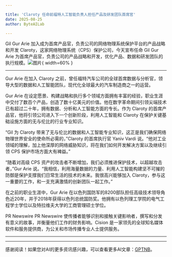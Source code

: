 ```yaml
---

title: 'Claroty 任命前福特人工智能负责人担任产品及研发团队首席官'
date: 2025-08-25
author: ByteAILab

---
```


Gil Gur Arie 加入成为首席产品官，负责公司的网络物理系统保护平台的产品战略和开发
Claroty，这家网络物理系统（CPS）保护公司，今天宣布任命 Gil Gur Arie 为首席产品官，负责公司的产品战略和开发，优化产品、数据和研发团队的执行规模。![图片](https://ai-techpark.com/wp-content/uploads/Claroty-Hire.jpg){ width=60% }

---
Gur Arie 在加入 Claroty 之前，曾任福特汽车公司的全球首席数据与分析官，领导大型的数据和人工智能团队，现代化全球最大的汽车制造商之一的运营。

Gur Arie 在设定愿景、构建战略和执行多个领域方面拥有丰富的经验，职业生涯中交付了数百个产品，创造了数十亿美元的价值。他在数字革命期间引领尖端技术已有超过二十年，拥有数据、分析和人工智能方面的专长。作为 Claroty 的首席产品官，他将引领公司进入下一个创新阶段，利用人工智能和 Claroty 在保护关键基础设施方面的无与伦比的行业专业知识。

“Gil 为 Claroty 带来了无与伦比的数据和人工智能专业知识，这正是我们确保网络物理世界安全的使命所必需的，”Claroty 的首席执行官 Yaniv Vardi 说。“他对工业领域的理解，加上他深厚的网络威胁知识，将在我们如何开发解决方案以及继续引领 CPS 保护市场方面大有裨益。”

“随着对高级 CPS 资产的攻击者不断增加，我们必须推进保护技术，以超越攻击者，”Gur Arie 说。“我相信，利用海量数据的力量、利用人工智能构建坚不可摧的防御是保护支撑我们日常生活的技术的未来。我很高兴能够加入 Claroty，参与这一重要的工作，和一支充满激情的创新团队一起工作。”

在之前的职业生涯中，Gur Arie 在以色列国防军的8200部队担任高级技术领导角色近20年，并于2018年获得以色列总统国防奖。他拥有以色列理工学院的电气工程学士学位以及特拉维夫大学的工商管理硕士学位。

PR Newswire PR Newswire 使传播者能够识别和接触关键影响者，撰写和分发有意义的故事，并衡量他们工作的财务影响。Cision 是一家领先的全球知名媒体软件和服务提供商，为公关和市场传播专业人士提供服务。
  
---
---
感谢阅读！如果您对AI的更多资讯感兴趣，可以查看更多AI文章：[GPTNB](https://gptnb.com)。